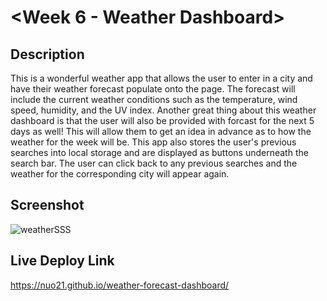 # <Week 6 - Weather Dashboard>

## Description

This is a wonderful weather app that allows the user to enter in a city and have their weather forecast populate onto the page. The forecast will include the current weather conditions such as the temperature, wind speed, humidity, and the UV index. Another great thing about this weather dashboard is that the user will also be provided with forcast for the next 5 days as well! This will allow them to get an idea in advance as to how the weather for the week will be. This app also stores the user's previous searches into local storage and are displayed as buttons underneath the search bar. The user can click back to any previous searches and the weather for the corresponding city will appear again.

## Screenshot

![weatherSSS](https://user-images.githubusercontent.com/111789697/195485747-90b6155c-14f1-4856-bf89-41f19c07aa01.png)

## Live Deploy Link

https://nuo21.github.io/weather-forecast-dashboard/
